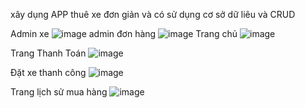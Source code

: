 xây dụng APP thuê xe đơn giản và có sử dụng cơ sở dữ liêu và CRUD 

Admin xe
![image](https://github.com/user-attachments/assets/ae66ddbc-8be9-4166-9fdd-d1baf7107dcb)
admin đơn hàng
![image](https://github.com/user-attachments/assets/180017a6-e0d3-4613-b647-13caba96d86a)
Trang chủ
![image](https://github.com/user-attachments/assets/1581a181-0031-4c05-81b0-30735533cc02)

Trang Thanh Toán
![image](https://github.com/user-attachments/assets/413da3a0-df47-426d-b0ec-e322202724b5)

Đặt xe thanh công 
![image](https://github.com/user-attachments/assets/2f5618ed-c79d-46ed-b755-70f6164a65ed)

Trang lịch sử mua hàng
![image](https://github.com/user-attachments/assets/b814b8e0-f6ea-4a5b-a725-ecf7c075e47d)


